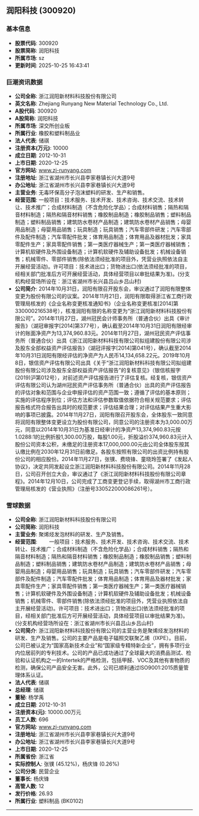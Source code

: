 ## 润阳科技 (300920)

### 基本信息

- **股票代码**: 300920
- **股票简称**: 润阳科技
- **所属市场**: sz
- **更新时间**: 2025-10-25 16:43:41

### 巨潮资讯数据

- **公司全称**: 浙江润阳新材料科技股份有限公司
- **英文名称**: Zhejiang Runyang New Material Technology Co., Ltd.
- **A股代码**: 300920
- **A股简称**: 润阳科技
- **所属市场**: 深交所创业板
- **所属行业**: 橡胶和塑料制品业
- **法人代表**: 储祺
- **注册资本(万元)**: 10000
- **成立日期**: 2012-10-31
- **上市日期**: 2020-12-25
- **官方网站**: www.zj-runyang.com
- **注册地址**: 浙江省湖州市长兴县李家巷镇长兴大道9号
- **办公地址**: 浙江省湖州市长兴县李家巷镇长兴大道9号
- **主营业务**: 无毒环保高分子泡沫塑料的研发、生产和销售。
- **经营范围**: 一般项目：技术服务、技术开发、技术咨询、技术交流、技术转让、技术推广；合成材料制造（不含危险化学品）；合成材料销售；隔热和隔音材料制造；隔热和隔音材料销售；橡胶制品制造；橡胶制品销售；塑料制品制造；塑料制品销售；建筑防水卷材产品制造；建筑防水卷材产品销售；母婴用品制造；母婴用品销售；玩具制造；玩具销售；汽车零部件研发；汽车零部件及配件制造；汽车零配件批发；体育用品制造；体育用品及器材批发；家具零配件生产；家具零配件销售；第一类医疗器械生产；第一类医疗器械销售；计算机软硬件及外围设备制造；计算机软硬件及辅助设备批发；机械设备销售；机械零件、零部件销售(除依法须经批准的项目外，凭营业执照依法自主开展经营活动)。许可项目：技术进出口；货物进出口(依法须经批准的项目，经相关部门批准后方可开展经营活动，具体经营项目以审批结果为准)。(分支机构经营场所设在：浙江省湖州市长兴县吕山乡吕山村)
- **公司简介**: 2014年10月31日，润阳有限召开股东会，审议通过了润阳有限整体变更为股份有限公司的议案。2014年11月21日，润阳有限取得浙江省工商行政管理局核发的《企业名称变更核准通知书》（企业名称变更核准[2014]第330000216538号），核准润阳有限的名称变更为“浙江润阳新材料科技股份有限公司”。2014年11月27日，湖州冠民会计师事务所（普通合伙）出具《审计报告》（湖冠审报字[2014]第377号），确认截至2014年10月31日润阳有限经审计的账面净资产为13,374,960.83元。2014年11月27日，湖州冠民资产评估事务所（普通合伙）出具《浙江润阳新材料科技有限公司拟组建股份有限公司涉及股东全部权益资产评估报告》（湖冠评报字[2014]第041号），确认截至2014年10月31日润阳有限经评估的净资产为人民币14,134,658.22元。2019年10月8日，银信资产评估有限公司出具《关于“浙江润阳新材料科技有限公司拟组建股份有限公司涉及股东全部权益资产评估报告”的复核意见》（银信核报字(2019)沪第012号），对前述资产评估报告进行了评估复核。经复核，银信资产评估有限公司认为湖州冠民资产评估事务所（普通合伙）出具的资产评估报告的评估对象和范围与企业申报评估的资产范围一致；遵循了评估的基本原则；实施的评估程序到位；评估方法和评估参数取值依据符合相关规范要求；评估报告格式符合报告出具时的规范要求；评估结果合理；对评估结果产生重大影响的事项已披露。2014年11月27日，润阳有限召开股东会，全体股东一致同意将润阳有限整体变更设立为股份有限公司，同意公司的注册资本为3,000.00万元，同意以2014年10月31日为基准日经审计的净资产13,374,960.83元按1.0288:1的比例折股1,300.00万股，每股1.00元，折股溢价374,960.83元计入股份公司资本公积，未缴足的注册资本17,000,000.00元由公司全体股东按其认缴比例在2030年12月31日前缴足。各股东按照有限公司的出资比例持有股份公司的相应股份。2014年11月27日，张镤、费晓锋、童晓玲签署了《发起人协议》，决定共同发起设立浙江润阳新材料科技股份有限公司。2014年11月28日，公司召开创立大会，审议通过了《浙江润阳新材料科技股份有限公司章程》。2014年12月10日，公司完成了工商变更登记手续，取得湖州市工商行政管理局核发的《营业执照》（注册号330522000086261号）。

### 雪球数据

- **公司全称**: 浙江润阳新材料科技股份有限公司
- **公司简称**: 润阳科技
- **主营业务**: 聚烯烃发泡材料的研发、生产及销售。
- **经营范围**: 　　一般项目：技术服务、技术开发、技术咨询、技术交流、技术转让、技术推广；合成材料制造（不含危险化学品）；合成材料销售；隔热和隔音材料制造；隔热和隔音材料销售；橡胶制品制造；橡胶制品销售；塑料制品制造；塑料制品销售；建筑防水卷材产品制造；建筑防水卷材产品销售；母婴用品制造；母婴用品销售；玩具制造；玩具销售；汽车零部件研发；汽车零部件及配件制造；汽车零配件批发；体育用品制造；体育用品及器材批发；家具零配件生产；家具零配件销售；第一类医疗器械生产；第一类医疗器械销售；计算机软硬件及外围设备制造；计算机软硬件及辅助设备批发；机械设备销售；机械零件、零部件销售(除依法须经批准的项目外，凭营业执照依法自主开展经营活动)。许可项目：技术进出口；货物进出口(依法须经批准的项目，经相关部门批准后方可开展经营活动，具体经营项目以审批结果为准)。(分支机构经营场所设在：浙江省湖州市长兴县吕山乡吕山村)
- **公司简介**: 浙江润阳新材料科技股份有限公司的主营业务是聚烯烃发泡材料的研发、生产及销售。公司的主要产品是电子辐照交联聚乙烯（IXPE）。目前，公司已被认定为“国家高新技术企业”和“国家级专精特新企业”，拥有多项行业内位居前列的专利技术。公司的产品已成功通过了全球最大的消费品测试、检验和认证机构之一的Intertek的严格检测，包括甲醛、VOC及其他有害物质的检测，确保公司产品安全无害。此外，公司已顺利通过ISO9001:2015质量管理体系认证。
- **法人代表**: 储祺
- **总经理**: 储祺
- **董秘**: 杨学禹
- **成立日期**: 2012-10-31
- **注册资本(元)**: 10000.00万元
- **员工人数**: 696
- **官方网站**: www.zj-runyang.com
- **注册地址**: 浙江省湖州市长兴县李家巷镇长兴大道9号
- **办公地址**: 浙江省湖州市长兴县李家巷镇长兴大道9号
- **上市日期**: 2020-12-25
- **所属省份**: 浙江省
- **实际控制人**: 张镤 (45.12%)，杨庆锋 (0.26%)
- **公司分类**: 民营企业
- **董事长**: 杨庆锋
- **高管人数**: 12
- **发行价格**: 26.93
- **所属行业**: 塑料制品 (BK0102)

---